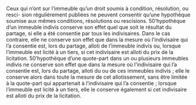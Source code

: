 Ceux qui n’ont sur l’immeuble qu’un droit soumis à condition, résolution, ou resci-
sion régulièrement publiées ne peuvent consentir qu’une hypothèque soumise aux mêmes
conditions, résolutions ou rescisions.
50’hypothèque d’un immeuble indivis conserve son effet quel que soit le résultat du partage, si
elle a été consentie par tous les indivisaires. Dans le cas contraire, elle ne conserve son effet
que dans la mesure où l’indivisaire qui l’a consentie est, lors du partage, alloti de l’immeuble
indivis ou, lorsque l’immeuble est licité à un tiers, si cet indivisaire est alloti du prix de la
licitation.
50’hypothèque d’une quote-part dans un ou plusieurs immeubles indivis ne conserve son effet
que dans la mesure où l’indivisaire qui l’a consentie est, lors du partage, alloti du ou de ces
immeubles indivis ; elle le conserve alors dans toute la mesure de cet allotissement, sans être
limitée à la quote-part qui appartenait à l’indivisaire qui l’a consentie ; lorsque l’immeuble est
licité à un tiers, elle le conserve également si cet indivisaire est alloti du prix de la licitation.